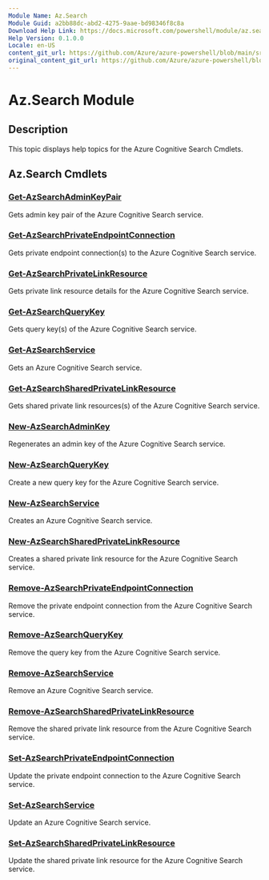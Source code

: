```yaml
---
Module Name: Az.Search
Module Guid: a2bb88dc-abd2-4275-9aae-bd98346f8c8a
Download Help Link: https://docs.microsoft.com/powershell/module/az.search
Help Version: 0.1.0.0
Locale: en-US
content_git_url: https://github.com/Azure/azure-powershell/blob/main/src/Search/Search/help/Az.Search.md
original_content_git_url: https://github.com/Azure/azure-powershell/blob/main/src/Search/Search/help/Az.Search.md
---
```


# Az.Search Module
## Description
This topic displays help topics for the Azure Cognitive Search Cmdlets.

## Az.Search Cmdlets
### [Get-AzSearchAdminKeyPair](Get-AzSearchAdminKeyPair.md)
Gets admin key pair of the Azure Cognitive Search service.

### [Get-AzSearchPrivateEndpointConnection](Get-AzSearchPrivateEndpointConnection.md)
Gets private endpoint connection(s) to the Azure Cognitive Search service.

### [Get-AzSearchPrivateLinkResource](Get-AzSearchPrivateLinkResource.md)
Gets private link resource details for the Azure Cognitive Search service.

### [Get-AzSearchQueryKey](Get-AzSearchQueryKey.md)
Gets query key(s) of the Azure Cognitive Search service.

### [Get-AzSearchService](Get-AzSearchService.md)
Gets an Azure Cognitive Search service.

### [Get-AzSearchSharedPrivateLinkResource](Get-AzSearchSharedPrivateLinkResource.md)
Gets shared private link resources(s) of the Azure Cognitive Search service.

### [New-AzSearchAdminKey](New-AzSearchAdminKey.md)
Regenerates an admin key of the Azure Cognitive Search service.

### [New-AzSearchQueryKey](New-AzSearchQueryKey.md)
Create a new query key for the Azure Cognitive Search service.

### [New-AzSearchService](New-AzSearchService.md)
Creates an Azure Cognitive Search service.

### [New-AzSearchSharedPrivateLinkResource](New-AzSearchSharedPrivateLinkResource.md)
Creates a shared private link resource for the Azure Cognitive Search service.

### [Remove-AzSearchPrivateEndpointConnection](Remove-AzSearchPrivateEndpointConnection.md)
Remove the private endpoint connection from the Azure Cognitive Search service.

### [Remove-AzSearchQueryKey](Remove-AzSearchQueryKey.md)
Remove the query key from the Azure Cognitive Search service.

### [Remove-AzSearchService](Remove-AzSearchService.md)
Remove an Azure Cognitive Search service.

### [Remove-AzSearchSharedPrivateLinkResource](Remove-AzSearchSharedPrivateLinkResource.md)
Remove the shared private link resource from the Azure Cognitive Search service.

### [Set-AzSearchPrivateEndpointConnection](Set-AzSearchPrivateEndpointConnection.md)
Update the private endpoint connection to the Azure Cognitive Search service.

### [Set-AzSearchService](Set-AzSearchService.md)
Update an Azure Cognitive Search service.

### [Set-AzSearchSharedPrivateLinkResource](Set-AzSearchSharedPrivateLinkResource.md)
Update the shared private link resource for the Azure Cognitive Search service.

